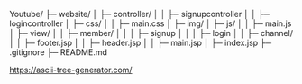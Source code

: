 Youtube/
├─ website/
│  ├─ controller/
│  │  ├─ signupcontroller
│  │  ├─ logincontroller
│  ├─ css/
│  │  ├─ main.css
│  ├─ img/
│  ├─ js/
│  │  ├─ main.js
│  ├─ view/
│  │  ├─ member/
│  │  │  ├─ signup
│  │  │  ├─ login
│  │  ├─ channel/
│  │  ├─ footer.jsp
│  │  ├─ header.jsp
│  │  ├─ main.jsp
│  ├─ index.jsp
├─ .gitignore
├─ README.md

https://ascii-tree-generator.com/
